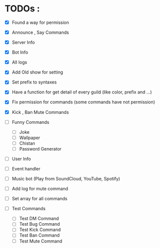 # TODOs :

- [x] Found a way for permission
- [x] Announce , Say Commands
- [x] Server Info
- [x] Bot Info
- [x] All logs
- [x] Add Old show for setting
- [x] Set prefix to syntaxes
- [x] Have a function for get detail of every guild (like color, prefix and ...)
- [x] Fix permission for commands (some commands have not permission)
- [x] Kick , Ban Mute Commands
- [ ] Funny Commands
  - [ ] Joke
  - [ ] Wallpaper
  - [ ] Chistan
  - [ ] Password Generator
- [ ] User Info
- [ ] Event handler
- [ ] Music bot (Play from SoundCloud, YouTube, Spotify)
- [ ] Add log for mute command
- [ ] Set array for all commands

- [ ] Test Commands
  - [ ] Test DM Command
  - [ ] Test Bug Command
  - [ ] Test Kick Command
  - [ ] Test Ban Command
  - [ ] Test Mute Command
